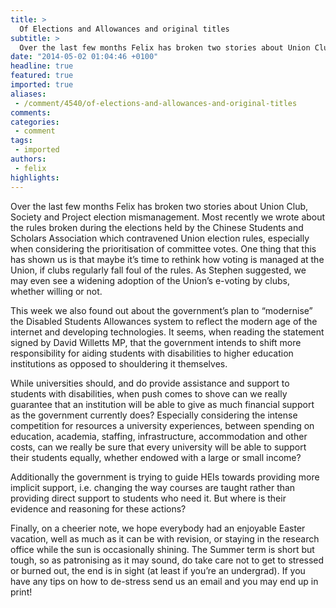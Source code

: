 ```yaml
---
title: >
  Of Elections and Allowances and original titles
subtitle: >
  Over the last few months Felix has broken two stories about Union Club, Society and Project election mismanagement.
date: "2014-05-02 01:04:46 +0100"
headline: true
featured: true
imported: true
aliases:
 - /comment/4540/of-elections-and-allowances-and-original-titles
comments:
categories:
 - comment
tags:
 - imported
authors:
 - felix
highlights:
---
```


Over the last few months Felix has broken two stories about Union Club, Society and Project election mismanagement. Most recently we wrote about the rules broken during the elections held by the Chinese Students and Scholars Association which contravened Union election rules, especially when considering the prioritisation of committee votes. One thing that this has shown us is that maybe it’s time to rethink how voting is managed at the Union, if clubs regularly fall foul of the rules. As Stephen suggested, we may even see a widening adoption of the Union’s e-voting by clubs, whether willing or not.

This week we also found out about the government’s plan to “modernise” the Disabled Students Allowances system to reflect the modern age of the internet and developing technologies. It seems, when reading the statement signed by David Willetts MP, that the government intends to shift more responsibility for aiding students with disabilities to higher education institutions as opposed to shouldering it themselves.

While universities should, and do provide assistance and support to students with disabilities, when push comes to shove can we really guarantee that an institution will be able to give as much financial support as the government currently does? Especially considering the intense competition for resources a university experiences, between spending on education, academia, staffing, infrastructure, accommodation and other costs, can we really be sure that every university will be able to support their students equally, whether endowed with a large or small income?

Additionally the government is trying to guide HEIs towards providing more implicit support, i.e. changing the way courses are taught rather than providing direct support to students who need it. But where is their evidence and reasoning for these actions?

Finally, on a cheerier note, we hope everybody had an enjoyable Easter vacation, well as much as it can be with revision, or staying in the research office while the sun is occasionally shining. The Summer term is short but tough, so as patronising as it may sound, do take care not to get to stressed or burned out, the end is in sight (at least if you’re an undergrad). If you have any tips on how to de-stress send us an email and you may end up in print!
